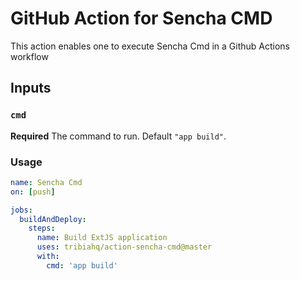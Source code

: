 # GitHub Action for Sencha CMD
This action enables one to execute Sencha Cmd in a Github Actions workflow

## Inputs

### `cmd`

**Required** The command to run. Default `"app build"`.

### Usage

```yaml
name: Sencha Cmd
on: [push]

jobs:
  buildAndDeploy:
    steps:
      name: Build ExtJS application
      uses: tribiahq/action-sencha-cmd@master
      with:
        cmd: 'app build'
```
